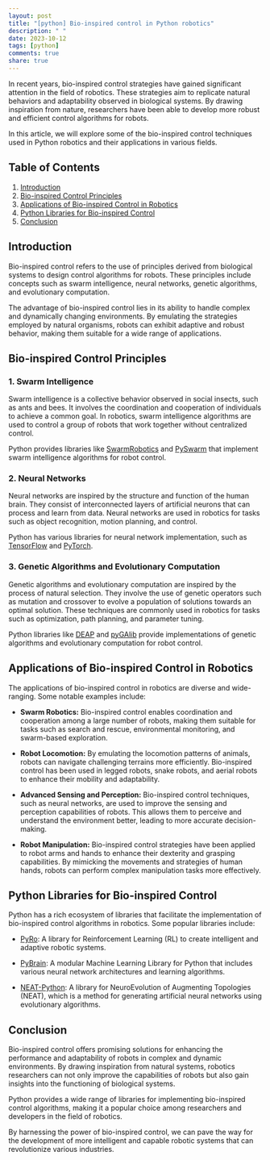 ```yaml
---
layout: post
title: "[python] Bio-inspired control in Python robotics"
description: " "
date: 2023-10-12
tags: [python]
comments: true
share: true
---
```


In recent years, bio-inspired control strategies have gained significant attention in the field of robotics. These strategies aim to replicate natural behaviors and adaptability observed in biological systems. By drawing inspiration from nature, researchers have been able to develop more robust and efficient control algorithms for robots.

In this article, we will explore some of the bio-inspired control techniques used in Python robotics and their applications in various fields.

## Table of Contents
1. [Introduction](#introduction)
2. [Bio-inspired Control Principles](#bio-inspired-control-principles)
3. [Applications of Bio-inspired Control in Robotics](#applications-of-bio-inspired-control-in-robotics)
4. [Python Libraries for Bio-inspired Control](#python-libraries-for-bio-inspired-control)
5. [Conclusion](#conclusion)

## Introduction
Bio-inspired control refers to the use of principles derived from biological systems to design control algorithms for robots. These principles include concepts such as swarm intelligence, neural networks, genetic algorithms, and evolutionary computation.

The advantage of bio-inspired control lies in its ability to handle complex and dynamically changing environments. By emulating the strategies employed by natural organisms, robots can exhibit adaptive and robust behavior, making them suitable for a wide range of applications.

## Bio-inspired Control Principles
### 1. Swarm Intelligence
Swarm intelligence is a collective behavior observed in social insects, such as ants and bees. It involves the coordination and cooperation of individuals to achieve a common goal. In robotics, swarm intelligence algorithms are used to control a group of robots that work together without centralized control.

Python provides libraries like [SwarmRobotics](https://github.com/aweinstock314/swarm-robotics) and [PySwarm](https://github.com/aweinstock314/pyswarm) that implement swarm intelligence algorithms for robot control.

### 2. Neural Networks
Neural networks are inspired by the structure and function of the human brain. They consist of interconnected layers of artificial neurons that can process and learn from data. Neural networks are used in robotics for tasks such as object recognition, motion planning, and control.

Python has various libraries for neural network implementation, such as [TensorFlow](https://www.tensorflow.org/) and [PyTorch](https://pytorch.org/).

### 3. Genetic Algorithms and Evolutionary Computation
Genetic algorithms and evolutionary computation are inspired by the process of natural selection. They involve the use of genetic operators such as mutation and crossover to evolve a population of solutions towards an optimal solution. These techniques are commonly used in robotics for tasks such as optimization, path planning, and parameter tuning.

Python libraries like [DEAP](https://github.com/DEAP/deap) and [pyGAlib](https://github.com/shellyln/pygalib) provide implementations of genetic algorithms and evolutionary computation for robot control.

## Applications of Bio-inspired Control in Robotics
The applications of bio-inspired control in robotics are diverse and wide-ranging. Some notable examples include:

- **Swarm Robotics:** Bio-inspired control enables coordination and cooperation among a large number of robots, making them suitable for tasks such as search and rescue, environmental monitoring, and swarm-based exploration.

- **Robot Locomotion:** By emulating the locomotion patterns of animals, robots can navigate challenging terrains more efficiently. Bio-inspired control has been used in legged robots, snake robots, and aerial robots to enhance their mobility and adaptability.

- **Advanced Sensing and Perception:** Bio-inspired control techniques, such as neural networks, are used to improve the sensing and perception capabilities of robots. This allows them to perceive and understand the environment better, leading to more accurate decision-making.

- **Robot Manipulation:** Bio-inspired control strategies have been applied to robot arms and hands to enhance their dexterity and grasping capabilities. By mimicking the movements and strategies of human hands, robots can perform complex manipulation tasks more effectively.

## Python Libraries for Bio-inspired Control
Python has a rich ecosystem of libraries that facilitate the implementation of bio-inspired control algorithms in robotics. Some popular libraries include:

- [PyRo](https://github.com/alexoug/pyro): A library for Reinforcement Learning (RL) to create intelligent and adaptive robotic systems.

- [PyBrain](https://github.com/pybrain/pybrain): A modular Machine Learning Library for Python that includes various neural network architectures and learning algorithms.

- [NEAT-Python](https://github.com/CodeReclaimers/neat-python): A library for NeuroEvolution of Augmenting Topologies (NEAT), which is a method for generating artificial neural networks using evolutionary algorithms.

## Conclusion
Bio-inspired control offers promising solutions for enhancing the performance and adaptability of robots in complex and dynamic environments. By drawing inspiration from natural systems, robotics researchers can not only improve the capabilities of robots but also gain insights into the functioning of biological systems.

Python provides a wide range of libraries for implementing bio-inspired control algorithms, making it a popular choice among researchers and developers in the field of robotics.

By harnessing the power of bio-inspired control, we can pave the way for the development of more intelligent and capable robotic systems that can revolutionize various industries.